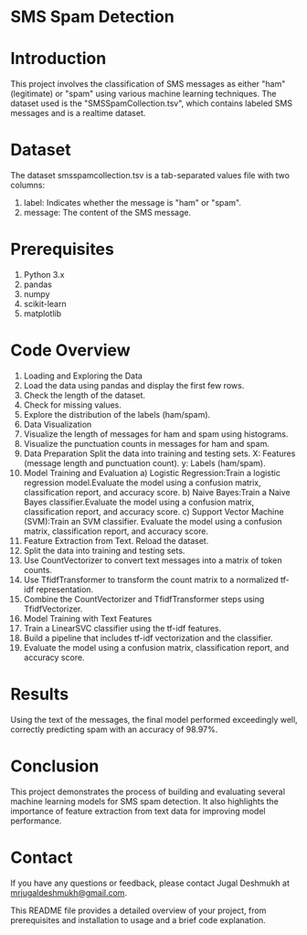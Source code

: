 # SMS Spam Detection

# Introduction
This project involves the classification of SMS messages as either "ham" (legitimate) or "spam" using various machine learning techniques. The dataset used is the "SMSSpamCollection.tsv", which contains labeled SMS messages and is a realtime dataset.

# Dataset
The dataset smsspamcollection.tsv is a tab-separated values file with two columns:

1. label: Indicates whether the message is "ham" or "spam".
2. message: The content of the SMS message.

# Prerequisites
1. Python 3.x
2. pandas
3. numpy
4. scikit-learn
5. matplotlib

# Code Overview
1. Loading and Exploring the Data
2. Load the data using pandas and display the first few rows.
3. Check the length of the dataset.
4. Check for missing values.
5. Explore the distribution of the labels (ham/spam).
6. Data Visualization
7. Visualize the length of messages for ham and spam using histograms.
8. Visualize the punctuation counts in messages for ham and spam.
9. Data Preparation
Split the data into training and testing sets.
X: Features (message length and punctuation count).
y: Labels (ham/spam).
10. Model Training and Evaluation
a) Logistic Regression:Train a logistic regression model.Evaluate the model using a confusion matrix, classification report, and accuracy score.
b) Naive Bayes:Train a Naive Bayes classifier.Evaluate the model using a confusion matrix, classification report, and accuracy score.
c) Support Vector Machine (SVM):Train an SVM classifier. Evaluate the model using a confusion matrix, classification report, and accuracy score.
11. Feature Extraction from Text. Reload the dataset.
12. Split the data into training and testing sets.
13. Use CountVectorizer to convert text messages into a matrix of token counts.
14. Use TfidfTransformer to transform the count matrix to a normalized tf-idf representation.
15. Combine the CountVectorizer and TfidfTransformer steps using TfidfVectorizer.
16. Model Training with Text Features
17. Train a LinearSVC classifier using the tf-idf features.
18. Build a pipeline that includes tf-idf vectorization and the classifier.
19. Evaluate the model using a confusion matrix, classification report, and accuracy score.

# Results
Using the text of the messages, the final model performed exceedingly well, correctly predicting spam with an accuracy of 98.97%.

# Conclusion
This project demonstrates the process of building and evaluating several machine learning models for SMS spam detection. It also highlights the importance of feature extraction from text data for improving model performance.

# Contact
If you have any questions or feedback, please contact Jugal Deshmukh at mrjugaldeshmukh@gmail.com.

This README file provides a detailed overview of your project, from prerequisites and installation to usage and a brief code explanation.
